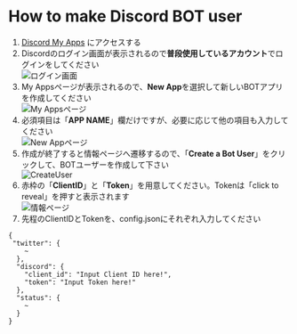 # How to make Discord BOT user
1. [Discord My Apps](https://discordapp.com/developers/applications/me) にアクセスする
1. Discordのログイン画面が表示されるので**普段使用しているアカウント**でログインをしてください  
![ログイン画面](https://gist.github.com/advancedbear/1feda466fc8b00d2ae0b863ac7226bd3/raw/b58c6f2f98836edd6428b15ce8d42b1084b14732/discord1.png)
1. My Appsページが表示されるので、**New App**を選択して新しいBOTアプリを作成してください  
![My Appsページ](https://gist.github.com/advancedbear/1feda466fc8b00d2ae0b863ac7226bd3/raw/b58c6f2f98836edd6428b15ce8d42b1084b14732/discord2.png)
1. 必須項目は「**APP NAME**」欄だけですが、必要に応じて他の項目も入力してください  
![New Appページ](https://gist.github.com/advancedbear/1feda466fc8b00d2ae0b863ac7226bd3/raw/b58c6f2f98836edd6428b15ce8d42b1084b14732/discord3.png)  
1. 作成が終了すると情報ページへ遷移するので、「**Create a Bot User**」をクリックして、BOTユーザーを作成して下さい  
![CreateUser](https://gist.github.com/advancedbear/1feda466fc8b00d2ae0b863ac7226bd3/raw/47f52bbb267e46e7f8dfb54850edad3394d20997/discord6.png)  
1. 赤枠の「**ClientID**」と「**Token**」を用意してください。Tokenは「click to reveal」を押すと表示されます  
![情報ページ](https://gist.github.com/advancedbear/1feda466fc8b00d2ae0b863ac7226bd3/raw/47f52bbb267e46e7f8dfb54850edad3394d20997/discord4.png)
1. 先程のClientIDとTokenを、config.jsonにそれぞれ入力してください
```
{
 "twitter": {
    ~
  },
  "discord": {
    "client_id": "Input Client ID here!",
    "token": "Input Token here!"
  },
  "status": {
    ~
  }
}
```